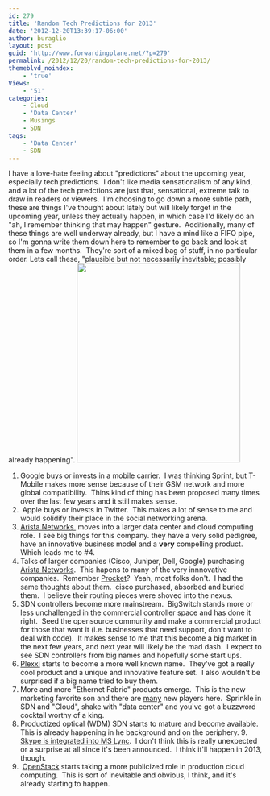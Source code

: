 ```yaml
---
id: 279
title: 'Random Tech Predictions for 2013'
date: '2012-12-20T13:39:17-06:00'
author: buraglio
layout: post
guid: 'http://www.forwardingplane.net/?p=279'
permalink: /2012/12/20/random-tech-predictions-for-2013/
themeblvd_noindex:
    - 'true'
Views:
    - '51'
categories:
    - Cloud
    - 'Data Center'
    - Musings
    - SDN
tags:
    - 'Data Center'
    - SDN
---
```


I have a love-hate feeling about "predictions" about the upcoming year, especially tech predictions.  I don't like media sensationalism of any kind, and a lot of the tech predctions are just that, sensational, extreme talk to draw in readers or viewers.  I'm choosing to go down a more subtle path, these are things I've thought about lately but will likely forget in the upcoming year, unless they actually happen, in which case I'd likely do an "ah, I remember thinking that may happen" gesture.  Additionally, many of these things are well underway already, but I have a mind like a FIFO pipe, so I'm gonna write them down here to remember to go back and look at them in a few months.  They're sort of a mixed bag of stuff, in no particular order.
Lets call these, "plausible but not necessarily inevitable; possibly already happening".
<a href="http://www.forwardingplane.net/wp-content/uploads/2012/12/crystal-ball.jpg"><img class="aligncenter size-full wp-image-283" title="crystal-ball" src="http://www.forwardingplane.net/wp-content/uploads/2012/12/crystal-ball.jpg" alt="" width="324" height="396" /></a>
1. Google buys or invests in a mobile carrier.  I was thinking Sprint, but T-Mobile makes more sense because of their GSM network and more global compatibility.  Thins kind of thing has been proposed many times over the last few years and it still makes sense.
2.  Apple buys or invests in Twitter.  This makes a lot of sense to me and would solidify their place in the social networking arena.
3. <a href="http://www.aristanetworks.com">Arista Networks </a> moves into a larger data center and cloud computing role.  I see big things for this company. they have a very solid pedigree, have an innovative business model and a <strong>very</strong> compelling product.   Which leads me to #4.
4. Talks of larger companies (Cisco, Juniper, Dell, Google) purchasing <a href="http://www.aristanetworks.com">Arista Networks</a>.  This hapens to many of the very innnovative companies.  Remember <a href="http://en.wikipedia.org/wiki/Procket_Networks">Procket</a>?  Yeah, most folks don't.  I had the same thoughts about them.  cisco purchased, absorbed and buried them.  I believe their routing pieces were shoved into the nexus.
5. SDN controllers become more mainstream.  BigSwitch stands more or less unchallenged in the commercial controller space and has done it right.  Seed the opensource community and make a commercial product for those that want it (i.e. businesses that need support, don't want to deal with code).  It makes sense to me that this become a big market in the next few years, and next year will likely be the mad dash.  I expect to see SDN controllers from big names and hopefully some start ups.
6. <a href="http://www.plexxi.com">Plexxi</a> starts to become a more well known name.  They've got a really cool product and a unique and innovative feature set.  I also wouldn't be surprised if a big name tried to buy them.
7. More and more "Ethernet Fabric" products emerge.  This is the new marketing favorite son and there are <a href="http://gnodal.com">many</a> new players here.  Sprinkle in SDN and "Cloud", shake with "data center" and you've got a buzzword cocktail worthy of a king.
8. Productized optical (WDM) SDN starts to mature and become available. This is already happening in he background and on the periphery.
9.<a href="http://www.crn.com/news/networking/240007827/microsoft-confirms-more-details-of-lync-skype-integration.htm"> Skype is integrated into MS Lync</a>.  I don't think this is really unexpected or a surprise at all since it's been announced.  I think it'll happen in 2013, though.
10.  <a href="http://www.openstack.org">OpenStack</a> starts taking a more publicized role in production cloud computing.  This is sort of inevitable and obvious, I think, and it's already starting to happen.